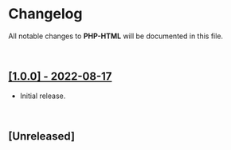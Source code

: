 # Changelog

All notable changes to **PHP-HTML** will be documented in this file.

<br />

## [[1.0.0] - 2022-08-17](https://github.com/MarwanAlsoltany/php-html/commits/v1.0.0)
- Initial release.

<br />

## [Unreleased]

<br />

<!-- reference for Changelog formatting -->
<!--

copy the section between two <br /> tags and paste it
in place of the first <br /> tag in this document

<br />

## [[1.0.1] - YYYY-MM-DD](https://github.com/MarwanAlsoltany/php-html/commits/v1.0.0...v1.0.1)
- Update `Something`:
    - Details ...
    - Update ...
    - Fix ...

<br />

## [[1.0.0] - YYYY-MM-DD](https://github.com/MarwanAlsoltany/php-html/commits/v1.0.0-rc...v1.0.0)
- Initial release.

<br />

## [[1.0.0-rc] - YYYY-MM-DD](https://github.com/MarwanAlsoltany/php-html/compare/v1.0.0-beta...v1.0.0-rc)
- Release candidate.

<br />

## [[1.0.0-beta] - YYYY-MM-DD](https://github.com/MarwanAlsoltany/php-html/commits/v1.0.0-beta)
- Beta release.

<br />

-->
